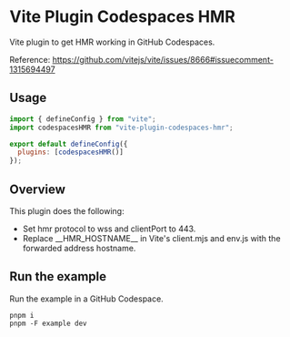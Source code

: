 # Vite Plugin Codespaces HMR

Vite plugin to get HMR working in GitHub Codespaces.

Reference: https://github.com/vitejs/vite/issues/8666#issuecomment-1315694497

## Usage

```js
import { defineConfig } from "vite";
import codespacesHMR from "vite-plugin-codespaces-hmr";

export default defineConfig({
  plugins: [codespacesHMR()]
});
```

## Overview

This plugin does the following:

- Set hmr protocol to wss and clientPort to 443.
- Replace \_\_HMR_HOSTNAME\_\_ in Vite's client.mjs and env.js with the forwarded address hostname.

## Run the example

Run the example in a GitHub Codespace.

```
pnpm i
pnpm -F example dev
```

